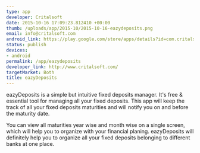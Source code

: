 ```yaml
--- 
type: app
developer: Critalsoft
date: 2015-10-16 17:09:23.812410 +00:00
thumb: /uploads/app/2015-10/2015-10-16-eazydeposits.png
email: info@critalsoft.com
android_link: https://play.google.com/store/apps/details?id=com.critalsoft.eazydeposits
status: publish
devices: 
- android
permalink: /app/eazydeposits
developer_link: http://www.critalsoft.com/
targetMarket: Both
title: eazyDeposits
---
```


eazyDeposits is a simple but intuitive fixed deposits manager. It's free & essential tool for managing all your fixed deposits. This app will keep the track of all your fixed deposits maturities and will notify you on and before the maturity date.

You can view all maturities year wise and month wise on a single screen, which will help you to organize with your financial planing. eazyDeposits will definitely help you to organize all your fixed deposits belonging to different banks at one place.
